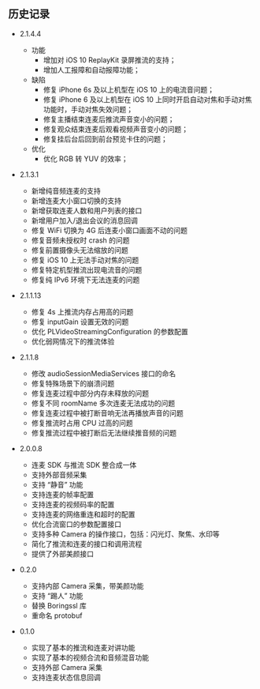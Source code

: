 ## 历史记录

- 2.1.4.4
  - 功能
      - 增加对 iOS 10 ReplayKit 录屏推流的支持；    
      - 增加人工报障和自动报障功能；
  - 缺陷
      - 修复 iPhone 6s 及以上机型在 iOS 10 上的电流音问题；
      - 修复 iPhone 6 及以上机型在 iOS 10 上同时开启自动对焦和手动对焦功能时，手动对焦失效问题；
      - 修复主播结束连麦后推流声音变小的问题；
      - 修复观众结束连麦后观看视频声音变小的问题；
      - 修复挂后台后回到前台预览卡住的问题；
  - 优化
      - 优化 RGB 转 YUV 的效率；
      
- 2.1.3.1
  - 新增纯音频连麦的支持
  - 新增连麦大小窗口切换的支持
  - 新增获取连麦人数和用户列表的接口
  - 新增用户加入/退出会议的消息回调
  - 修复 WiFi 切换为 4G 后连麦小窗口画面不动的问题
  - 修复音频未授权时 crash 的问题
  - 修复前置摄像头无法缩放的问题
  - 修复 iOS 10 上无法手动对焦的问题
  - 修复特定机型推流出现电流音的问题
  - 修复纯 IPv6 环境下无法连麦的问题
- 2.1.1.13
  - 修复 4s 上推流内存占用高的问题
  - 修复 inputGain 设置无效的问题
  - 优化 PLVideoStreamingConfiguration 的参数配置
  - 优化弱网情况下的推流体验
- 2.1.1.8
  - 修改 audioSessionMediaServices 接口的命名
  - 修复特殊场景下的崩溃问题
  - 修复连麦过程中部分内存未释放的问题
  - 修复不同 roomName 多次连麦无法成功的问题
  - 修复连麦过程中被打断音响无法再播放声音的问题
  - 修复推流时占用 CPU 过高的问题
  - 修复推流过程中被打断后无法继续推音频的问题
- 2.0.0.8
  - 连麦 SDK 与推流 SDK 整合成一体
  - 支持外部音频采集
  - 支持 “静音” 功能
  - 支持连麦的帧率配置
  - 支持连麦的视频码率的配置
  - 支持连麦的网络重连和超时的配置
  - 优化合流窗口的参数配置接口
  - 支持多种 Camera 的操作接口，包括：闪光灯、聚焦、水印等
  - 简化了推流和连麦的接口和调用流程
  - 提供了外部美颜接口
- 0.2.0
  - 支持内部 Camera 采集，带美颜功能
  - 支持 “踢人” 功能
  - 替换 Boringssl 库
  - 重命名 protobuf
- 0.1.0
  - 实现了基本的推流和连麦对讲功能
  - 实现了基本的视频合流和音频混音功能
  - 支持外部 Camera 采集
  - 支持连麦状态信息回调
